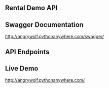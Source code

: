## Rental Demo API

## Swagger Documentation

http://angrywolf.pythonanywhere.com/swagger/

## API Endpoints

## Live Demo

http://angrywolf.pythonanywhere.com/

